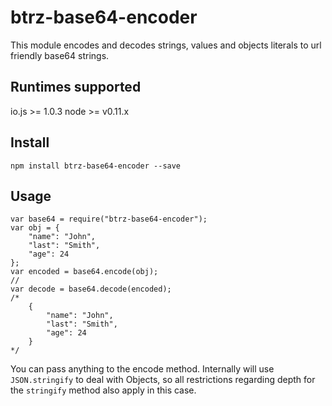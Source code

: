 # btrz-base64-encoder 

This module encodes and decodes strings, values and objects literals to url friendly base64 strings.

## Runtimes supported

io.js >= 1.0.3
node >= v0.11.x

## Install

    npm install btrz-base64-encoder --save

## Usage

    var base64 = require("btrz-base64-encoder");
    var obj = {
        "name": "John",
        "last": "Smith",
        "age": 24
    };
    var encoded = base64.encode(obj);
    //
    var decode = base64.decode(encoded);
    /*
        {
            "name": "John",
            "last": "Smith",
            "age": 24
        }
    */

You can pass anything to the encode method. Internally will use `JSON.stringify` to deal with Objects, so all restrictions regarding depth for the `stringify` method also apply in this case.
